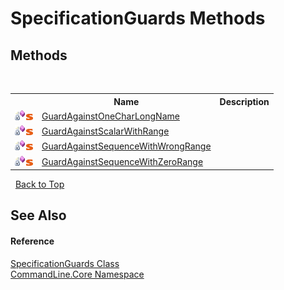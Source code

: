 # SpecificationGuards Methods
 


## Methods
&nbsp;<table><tr><th></th><th>Name</th><th>Description</th></tr><tr><td>![Private method](media/privmethod.gif "Private method")![Static member](media/static.gif "Static member")</td><td><a href="M_CommandLine_Core_SpecificationGuards_GuardAgainstOneCharLongName">GuardAgainstOneCharLongName</a></td><td /></tr><tr><td>![Private method](media/privmethod.gif "Private method")![Static member](media/static.gif "Static member")</td><td><a href="M_CommandLine_Core_SpecificationGuards_GuardAgainstScalarWithRange">GuardAgainstScalarWithRange</a></td><td /></tr><tr><td>![Private method](media/privmethod.gif "Private method")![Static member](media/static.gif "Static member")</td><td><a href="M_CommandLine_Core_SpecificationGuards_GuardAgainstSequenceWithWrongRange">GuardAgainstSequenceWithWrongRange</a></td><td /></tr><tr><td>![Private method](media/privmethod.gif "Private method")![Static member](media/static.gif "Static member")</td><td><a href="M_CommandLine_Core_SpecificationGuards_GuardAgainstSequenceWithZeroRange">GuardAgainstSequenceWithZeroRange</a></td><td /></tr></table>&nbsp;
<a href="#specificationguards-methods">Back to Top</a>

## See Also


#### Reference
<a href="T_CommandLine_Core_SpecificationGuards">SpecificationGuards Class</a><br /><a href="N_CommandLine_Core">CommandLine.Core Namespace</a><br />